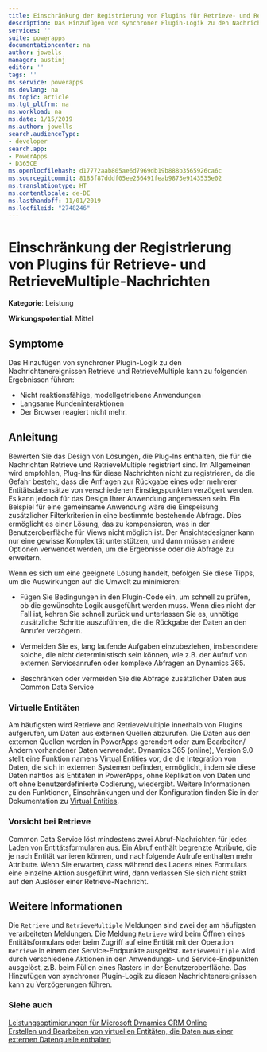 ```yaml
---
title: Einschränkung der Registrierung von Plugins für Retrieve- und RetrieveMultiple-Nachrichten | MicrosoftDocs
description: Das Hinzufügen von synchroner Plugin-Logik zu den Nachrichtenereignissen Retrieve und RetrieveMultiple kann zu Verzögerungen führen.
services: ''
suite: powerapps
documentationcenter: na
author: jowells
manager: austinj
editor: ''
tags: ''
ms.service: powerapps
ms.devlang: na
ms.topic: article
ms.tgt_pltfrm: na
ms.workload: na
ms.date: 1/15/2019
ms.author: jowells
search.audienceType:
- developer
search.app:
- PowerApps
- D365CE
ms.openlocfilehash: d17772aab805ae6d7969db19b888b3565926ca6c
ms.sourcegitcommit: 8185f87dddf05ee256491feab9873e9143535e02
ms.translationtype: HT
ms.contentlocale: de-DE
ms.lasthandoff: 11/01/2019
ms.locfileid: "2748246"
---
```

# <a name="limit-the-registration-of-plug-ins-for-retrieve-and-retrievemultiple-messages"></a>Einschränkung der Registrierung von Plugins für Retrieve- und RetrieveMultiple-Nachrichten

**Kategorie**: Leistung

**Wirkungspotential**: Mittel

<a name='symptoms'></a>

## <a name="symptoms"></a>Symptome

Das Hinzufügen von synchroner Plugin-Logik zu den Nachrichtenereignissen Retrieve und RetrieveMultiple kann zu folgenden Ergebnissen führen:

- Nicht reaktionsfähige, modellgetriebene Anwendungen
- Langsame Kundeninteraktionen
- Der Browser reagiert nicht mehr.

<a name='guidance'></a>

## <a name="guidance"></a>Anleitung

Bewerten Sie das Design von Lösungen, die Plug-Ins enthalten, die für die Nachrichten Retrieve und RetrieveMultiple registriert sind.  Im Allgemeinen wird empfohlen, Plug-Ins für diese Nachrichten nicht zu registrieren, da die Gefahr besteht, dass die Anfragen zur Rückgabe eines oder mehrerer Entitätsdatensätze von verschiedenen Einstiegspunkten verzögert werden.  Es kann jedoch für das Design Ihrer Anwendung angemessen sein. Ein Beispiel für eine gemeinsame Anwendung wäre die Einspeisung zusätzlicher Filterkriterien in eine bestimmte bestehende Abfrage. Dies ermöglicht es einer Lösung, das zu kompensieren, was in der Benutzeroberfläche für Views nicht möglich ist.  Der Ansichtsdesigner kann nur eine gewisse Komplexität unterstützen, und dann müssen andere Optionen verwendet werden, um die Ergebnisse oder die Abfrage zu erweitern.

Wenn es sich um eine geeignete Lösung handelt, befolgen Sie diese Tipps, um die Auswirkungen auf die Umwelt zu minimieren:

- Fügen Sie Bedingungen in den Plugin-Code ein, um schnell zu prüfen, ob die gewünschte Logik ausgeführt werden muss. Wenn dies nicht der Fall ist, kehren Sie schnell zurück und unterlassen Sie es, unnötige zusätzliche Schritte auszuführen, die die Rückgabe der Daten an den Anrufer verzögern.

- Vermeiden Sie es, lang laufende Aufgaben einzubeziehen, insbesondere solche, die nicht deterministisch sein können, wie z.B. der Aufruf von externen Serviceanrufen oder komplexe Abfragen an Dynamics 365.

- Beschränken oder vermeiden Sie die Abfrage zusätzlicher Daten aus Common Data Service

### <a name="virtual-entities"></a>Virtuelle Entitäten

Am häufigsten wird Retrieve and RetrieveMultiple innerhalb von Plugins aufgerufen, um Daten aus externen Quellen abzurufen. Die Daten aus den externen Quellen werden in PowerApps gerendert oder zum Bearbeiten/Ändern vorhandener Daten verwendet. Dynamics 365 (online), Version 9.0 stellt eine Funktion namens [Virtual Entities](/dynamics365/customer-engagement/developer/virtual-entities/get-started-ve) vor, die die Integration von Daten, die sich in externen Systemen befinden, ermöglicht, indem sie diese Daten nahtlos als Entitäten in PowerApps, ohne Replikation von Daten und oft ohne benutzerdefinierte Codierung, wiedergibt. Weitere Informationen zu den Funktionen, Einschränkungen und der Konfiguration finden Sie in der Dokumentation zu [Virtual Entities](/dynamics365/customer-engagement/developer/virtual-entities/get-started-ve).

### <a name="retrieve-caution"></a>Vorsicht bei Retrieve

Common Data Service löst mindestens zwei Abruf-Nachrichten für jedes Laden von Entitätsformularen aus.  Ein Abruf enthält begrenzte Attribute, die je nach Entität variieren können, und nachfolgende Aufrufe enthalten mehr Attribute.  Wenn Sie erwarten, dass während des Ladens eines Formulars eine einzelne Aktion ausgeführt wird, dann verlassen Sie sich nicht strikt auf den Auslöser einer Retrieve-Nachricht.

<a name='additional'></a>

## <a name="additional-information"></a>Weitere Informationen

Die `Retrieve` und `RetrieveMultiple` Meldungen sind zwei der am häufigsten verarbeiteten Meldungen. Die Meldung `Retrieve` wird beim Öffnen eines Entitätsformulars oder beim Zugriff auf eine Entität mit der Operation `Retrieve` in einem der Service-Endpunkte ausgelöst. `RetrieveMultiple` wird durch verschiedene Aktionen in den Anwendungs- und Service-Endpunkten ausgelöst, z.B. beim Füllen eines Rasters in der Benutzeroberfläche.  Das Hinzufügen von synchroner Plugin-Logik zu diesen Nachrichtenereignissen kann zu Verzögerungen führen.

<a name='seealso'></a>

### <a name="see-also"></a>Siehe auch

[Leistungsoptimierungen für Microsoft Dynamics CRM Online](https://mbs.microsoft.com/customersource/northamerica/CRM/learning/documentation/user-guides/PerformanceOptimizationsCRMOnlineSuccess)<br />
[Erstellen und Bearbeiten von virtuellen Entitäten, die Daten aus einer externen Datenquelle enthalten](/powerapps/maker/common-data-service/create-edit-virtual-entities)<br />
